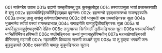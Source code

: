 001	मार्कण्डेय उवाच
001a	ब्रह्मणो यस्तृतीयस्तु पुत्रः कुरुकुलोद्वह
001c	तस्यापवसुता भार्या प्रजास्तस्यापि मे शृणु
002a	बृहज्ज्योतिर्बृहत्कीर्तिर्बृहद्ब्रह्मा बृहन्मनाः
002c	बृहन्मन्त्रो बृहद्भासस्तथा राजन्बृहस्पतिः
003a	प्रजासु तासु सर्वासु रूपेणाप्रतिमाभवत्
003c	देवी भानुमती नाम प्रथमाङ्गिरसः सुता
004a	भूतानामेव सर्वेषां यस्यां रागस्तदाभवत्
004c	रागाद्रागेति यामाहुर्द्वितीयाङ्गिरसः सुता
005a	यां कपर्दिसुतामाहुर्दृश्यादृश्येति देहिनः
005c	तनुत्वात्सा सिनीवाली तृतीयाङ्गिरसः सुता
006a	पश्यत्यर्चिष्मती भाभिर्हविर्भिश्च हविष्मती
006c	षष्ठीमङ्गिरसः कन्यां पुण्यामाहुर्हविष्मतीम्
007a	महामखेष्वाङ्गिरसी दीप्तिमत्सु महामती
007c	महामतीति विख्याता सप्तमी कथ्यते सुता
008a	यां तु दृष्ट्वा भगवतीं जनः कुहुकुहायते
008c	एकानंशेति यामाहुः कुहूमङ्गिरसः सुताम्

